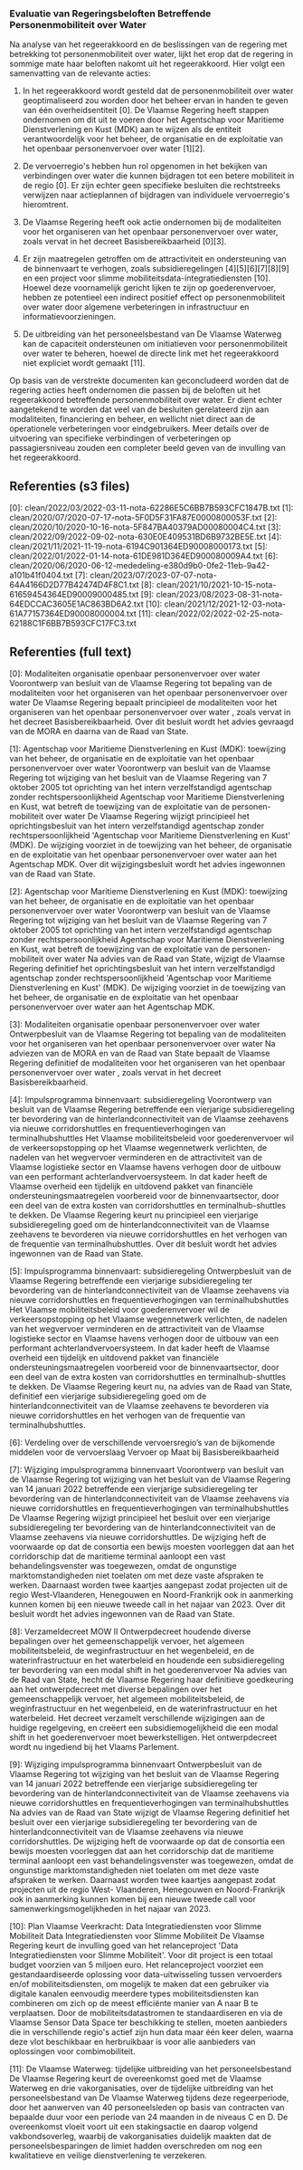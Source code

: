 ### Evaluatie van Regeringsbeloften Betreffende Personenmobiliteit over Water

Na analyse van het regeerakkoord en de beslissingen van de regering met betrekking tot personenmobiliteit over water, lijkt het erop dat de regering in sommige mate haar beloften nakomt uit het regeerakkoord. Hier volgt een samenvatting van de relevante acties:

1. In het regeerakkoord wordt gesteld dat de personenmobiliteit over water geoptimaliseerd zou worden door het beheer ervan in handen te geven van één overheidsentiteit \[0\]. De Vlaamse Regering heeft stappen ondernomen om dit uit te voeren door het Agentschap voor Maritieme Dienstverlening en Kust (MDK) aan te wijzen als de entiteit verantwoordelijk voor het beheer, de organisatie en de exploitatie van het openbaar personenvervoer over water \[1\]\[2\].

2. De vervoerregio's hebben hun rol opgenomen in het bekijken van verbindingen over water die kunnen bijdragen tot een betere mobiliteit in de regio \[0\]. Er zijn echter geen specifieke besluiten die rechtstreeks verwijzen naar actieplannen of bijdragen van individuele vervoerregio's hieromtrent.

3. De Vlaamse Regering heeft ook actie ondernomen bij de modaliteiten voor het organiseren van het openbaar personenvervoer over water, zoals vervat in het decreet Basisbereikbaarheid \[0\]\[3\].

4. Er zijn maatregelen getroffen om de attractiviteit en ondersteuning van de binnenvaart te verhogen, zoals subsidieregelingen \[4\]\[5\]\[6\]\[7\]\[8\]\[9\] en een project voor slimme mobiliteitsdata-integratiediensten \[10\]. Hoewel deze voornamelijk gericht lijken te zijn op goederenvervoer, hebben ze potentieel een indirect positief effect op personenmobiliteit over water door algemene verbeteringen in infrastructuur en informatievoorzieningen.

5. De uitbreiding van het personeelsbestand van De Vlaamse Waterweg kan de capaciteit ondersteunen om initiatieven voor personenmobiliteit over water te beheren, hoewel de directe link met het regeerakkoord niet expliciet wordt gemaakt \[11\].

Op basis van de verstrekte documenten kan geconcludeerd worden dat de regering acties heeft ondernomen die passen bij de beloften uit het regeerakkoord betreffende personenmobiliteit over water. Er dient echter aangetekend te worden dat veel van de besluiten gerelateerd zijn aan modaliteiten, financiering en beheer, en wellicht niet direct aan de operationele verbeteringen voor eindgebruikers. Meer details over de uitvoering van specifieke verbindingen of verbeteringen op passagiersniveau zouden een completer beeld geven van de invulling van het regeerakkoord.

## Referenties (s3 files)

\[0\]: clean/2022/03/2022-03-11-nota-62286E5C6BB7B593CFC1847B.txt
\[1\]: clean/2020/07/2020-07-17-nota-5F0D5F31FA87E0000800053F.txt
\[2\]: clean/2020/10/2020-10-16-nota-5F847BA40379AD00080004C4.txt
\[3\]: clean/2022/09/2022-09-02-nota-630E0E409531BD6B9732BE5E.txt
\[4\]: clean/2021/11/2021-11-19-nota-6194C901364ED90008000173.txt
\[5\]: clean/2022/01/2022-01-14-nota-61DE981D364ED900080009A4.txt
\[6\]: clean/2020/06/2020-06-12-mededeling-e380d9b0-0fe2-11eb-9a42-a101b41f0404.txt
\[7\]: clean/2023/07/2023-07-07-nota-64A4166D2D77B42474D4F8C1.txt
\[8\]: clean/2021/10/2021-10-15-nota-61659454364ED90009000485.txt
\[9\]: clean/2023/08/2023-08-31-nota-64EDCCAC3605E1AC863BD6A2.txt
\[10\]: clean/2021/12/2021-12-03-nota-61A77157364ED90008000004.txt
\[11\]: clean/2022/02/2022-02-25-nota-62188C1F6BB7B593CFC17FC3.txt


## Referenties (full text)

\[0\]: Modaliteiten organisatie openbaar personenvervoer over water Voorontwerp van besluit van de Vlaamse Regering tot bepaling van de modaliteiten voor het organiseren van het openbaar personenvervoer over water  ​De Vlaamse Regering bepaalt principieel de  modaliteiten voor het organiseren van het openbaar personenvervoer over water , zoals vervat in het decreet Basisbereikbaarheid. Over dit besluit wordt het advies gevraagd van de MORA en daarna van de Raad van State.

\[1\]: Agentschap voor Maritieme Dienstverlening en Kust (MDK): toewijzing van het beheer, de organisatie en de exploitatie van het openbaar personenvervoer over water Voorontwerp van besluit van de Vlaamse Regering tot wijziging van het besluit van de Vlaamse Regering van 7 oktober 2005 tot oprichting van het intern verzelfstandigd agentschap zonder rechtspersoonlijkheid Agentschap voor Maritieme Dienstverlening en Kust, wat betreft de toewijzing van de exploitatie van de personen-mobiliteit over water  De Vlaamse Regering wijzigt principieel het oprichtingsbesluit van het intern verzelfstandigd agentschap zonder rechtspersoonlijkheid 'Agentschap voor Maritieme Dienstverlening en Kust' (MDK). De wijziging voorziet in de toewijzing van het beheer, de organisatie en de exploitatie van het openbaar personenvervoer over water aan het Agentschap MDK. Over dit wijzigingsbesluit wordt het advies ingewonnen van de Raad van State.

\[2\]: Agentschap voor Maritieme Dienstverlening en Kust (MDK): toewijzing van het beheer, de organisatie en de exploitatie van het openbaar personenvervoer over water Voorontwerp van besluit van de Vlaamse Regering tot wijziging van het besluit van de Vlaamse Regering van 7 oktober 2005 tot oprichting van het intern verzelfstandigd agentschap zonder rechtspersoonlijkheid Agentschap voor Maritieme Dienstverlening en Kust, wat betreft de toewijzing van de exploitatie van de personen-mobiliteit over water  Na advies van de Raad van State, wijzigt de Vlaamse Regering definitief het oprichtingsbesluit van het intern verzelfstandigd agentschap zonder rechtspersoonlijkheid 'Agentschap voor Maritieme Dienstverlening en Kust' (MDK). De wijziging voorziet in de toewijzing van het beheer, de organisatie en de exploitatie van het openbaar personenvervoer over water aan het Agentschap MDK.

\[3\]: Modaliteiten organisatie openbaar personenvervoer over water Ontwerpbesluit van de Vlaamse Regering tot bepaling van de modaliteiten voor het organiseren van het openbaar personenvervoer over water  ​Na adviezen van de MORA en van de Raad van State  bepaalt  de Vlaamse Regering definitief de  modaliteiten voor het organiseren van het openbaar personenvervoer over water , zoals vervat in het decreet Basisbereikbaarheid.

\[4\]: Impulsprogramma binnenvaart: subsidieregeling Voorontwerp van besluit van de Vlaamse Regering betreffende een vierjarige subsidieregeling ter bevordering van de hinterlandconnectiviteit van de Vlaamse zeehavens via nieuwe corridorshuttles en frequentieverhogingen van terminalhubshuttles  Het Vlaamse mobiliteitsbeleid voor goederenvervoer wil de verkeersopstopping op het Vlaamse wegennetwerk verlichten, de nadelen van het wegvervoer verminderen en de attractiviteit van de Vlaamse logistieke sector en Vlaamse havens verhogen door de uitbouw van een performant achterlandvervoersysteem. In dat kader heeft de Vlaamse overheid een tijdelijk en uitdovend pakket van financiële ondersteuningsmaatregelen voorbereid voor de binnenvaartsector, door een deel van de extra kosten van corridorshuttles en terminalhub-shuttles te dekken. De Vlaamse Regering keurt nu principieel een vierjarige subsidieregeling goed om de hinterlandconnectiviteit van de Vlaamse zeehavens te bevorderen via nieuwe corridorshuttles en het verhogen van de frequentie van terminalhubshuttles. Over dit besluit wordt het advies ingewonnen van de Raad van State.

\[5\]: Impulsprogramma binnenvaart: subsidieregeling Ontwerpbesluit van de Vlaamse Regering betreffende een vierjarige subsidieregeling ter bevordering van de hinterlandconnectiviteit van de Vlaamse zeehavens via nieuwe corridorshuttles en frequentieverhogingen van terminalhubshuttles  Het Vlaamse mobiliteitsbeleid voor goederenvervoer wil de verkeersopstopping op het Vlaamse wegennetwerk verlichten, de nadelen van het wegvervoer verminderen en de attractiviteit van de Vlaamse logistieke sector en Vlaamse havens verhogen door de uitbouw van een performant achterlandvervoersysteem. In dat kader heeft de Vlaamse overheid een tijdelijk en uitdovend pakket van financiële ondersteuningsmaatregelen voorbereid voor de binnenvaartsector, door een deel van de extra kosten van corridorshuttles en terminalhub-shuttles te dekken. De Vlaamse Regering keurt nu, na advies van de Raad van State, definitief  een vierjarige subsidieregeling goed om de hinterlandconnectiviteit van de Vlaamse zeehavens te bevorderen via nieuwe corridorshuttles en het verhogen van de frequentie van terminalhubshuttles.

\[6\]: Verdeling over de verschillende vervoersregio’s van de bijkomende middelen voor de vervoerslaag Vervoer op Maat bij Basisbereikbaarheid   

\[7\]: Wijziging impulsprogramma binnenvaart Voorontwerp van besluit van de Vlaamse Regering tot wijziging van het besluit van de Vlaamse Regering van 14 januari 2022 betreffende een vierjarige subsidieregeling ter bevordering van de hinterlandconnectiviteit van de Vlaamse zeehavens via nieuwe corridorshuttles en frequentieverhogingen van terminalhubshuttles  De Vlaamse Regering wijzigt principieel het besluit over een vierjarige subsidieregeling ter bevordering van de hinterlandconnectiviteit van de Vlaamse zeehavens via nieuwe corridorshuttles. De wijziging heft de voorwaarde op dat de consortia een bewijs moesten voorleggen dat aan het corridorschip dat de maritieme terminal aanloopt een vast behandelingsvenster was toegewezen, omdat de ongunstige marktomstandigheden niet toelaten om met deze vaste afspraken te werken. Daarnaast worden twee kaartjes aangepast zodat projecten uit de regio West-Vlaanderen, Henegouwen en Noord-Frankrijk ook in aanmerking kunnen komen bij een nieuwe tweede call in het najaar van 2023. Over dit besluit wordt het advies ingewonnen van de Raad van State.

\[8\]: Verzameldecreet MOW II Ontwerpdecreet houdende diverse bepalingen over het gemeenschappelijk vervoer, het algemeen mobiliteitsbeleid, de weginfrastructuur en het wegenbeleid, en de waterinfrastructuur en het waterbeleid en houdende een subsidieregeling ter bevordering van een modal shift in het goederenvervoer  Na advies van de Raad van State, hecht  de Vlaamse Regering haar definitieve  goedkeuring aan het ontwerpdecreet met diverse bepalingen over het gemeenschappelijk vervoer, het algemeen mobiliteitsbeleid, de weginfrastructuur en het wegenbeleid, en de waterinfrastructuur en het waterbeleid. Het decreet verzamelt verschillende wijzigingen aan de huidige regelgeving, en creëert een subsidiemogelijkheid die een modal shift in het goederenvervoer moet bewerkstelligen. Het ontwerpdecreet wordt nu ingediend bij het Vlaams Parlement.

\[9\]: Wijziging impulsprogramma binnenvaart Ontwerpbesluit van de Vlaamse Regering tot wijziging van het besluit van de Vlaamse Regering van 14 januari 2022 betreffende een vierjarige subsidieregeling ter bevordering van de hinterlandconnectiviteit van de Vlaamse zeehavens via nieuwe corridorshuttles en frequentieverhogingen van terminalhubshuttles  Na advies van de Raad van State wijzigt de Vlaamse Regering definitief het besluit over een vierjarige subsidieregeling ter bevordering van de hinterlandconnectiviteit van de Vlaamse zeehavens via nieuwe corridorshuttles. De wijziging heft de voorwaarde op dat de consortia een bewijs moesten voorleggen dat aan het corridorschip dat de maritieme terminal aanloopt een vast behandelingsvenster was toegewezen, omdat de ongunstige marktomstandigheden niet toelaten om met deze vaste afspraken te werken. Daarnaast worden twee kaartjes aangepast zodat projecten uit de regio West- Vlaanderen, Henegouwen en Noord-Frankrijk ook in aanmerking kunnen komen bij een nieuwe tweede call voor samenwerkingsmogelijkheden in het najaar van 2023.

\[10\]: Plan Vlaamse Veerkracht: Data Integratiediensten voor Slimme Mobiliteit Data Integratiediensten voor Slimme Mobiliteit  De Vlaamse Regering keurt de invulling goed van het relanceproject 'Data Integratiediensten voor Slimme Mobiliteit'. Voor dit project is een totaal budget voorzien van 5 miljoen euro. Het relanceproject voorziet een gestandaardiseerde oplossing voor data-uitwisseling tussen vervoerders en/of mobiliteitsdiensten, om mogelijk te maken dat een gebruiker via digitale kanalen eenvoudig meerdere types mobiliteitsdiensten kan combineren om zich op de meest efficiënte manier van A naar B te verplaatsen. Door de mobiliteitsdatastromen te standaardiseren en via de Vlaamse Sensor Data Space ter beschikking te stellen, moeten aanbieders die in verschillende regio's actief zijn hun data maar één keer delen, waarna deze vlot beschikbaar en herbruikbaar is voor alle aanbieders van oplossingen voor combimobiliteit.

\[11\]: De Vlaamse Waterweg: tijdelijke uitbreiding van het personeelsbestand   De Vlaamse Regering  keurt de overeenkomst goed met de Vlaamse Waterweg en drie vakorganisaties, over de tijdelijke uitbreiding van het personeelsbestand van De Vlaamse Waterweg  tijdens deze regeerperiode, door het aanwerven van 40 personeelsleden op basis van contracten van bepaalde duur voor een periode van 24 maanden in de niveaus C en D. De overeenkomst vloeit voort uit een stakingsactie en daarop volgend vakbondsoverleg, waarbij de vakorganisaties duidelijk maakten dat de personeelsbesparingen de limiet hadden overschreden om nog een kwalitatieve en veilige dienstverlening te verzekeren.

